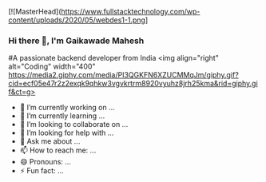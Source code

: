 [![MasterHead](https://www.fullstacktechnology.com/wp-content/uploads/2020/05/webdes1-1.png]
### Hi there 👋, I'm Gaikawade Mahesh
#A passionate backend developer from India
<img align="right" alt="Coding" width="400" https://media2.giphy.com/media/PI3QGKFN6XZUCMMqJm/giphy.gif?cid=ecf05e47r2z2exqk9qhkw3vgvkrtrm8920vyuhz8jrh25kma&rid=giphy.gif&ct=g>


- 🔭 I’m currently working on ...
- 🌱 I’m currently learning ...
- 👯 I’m looking to collaborate on ...
- 🤔 I’m looking for help with ...
- 💬 Ask me about ...
- 📫 How to reach me: ...
- 😄 Pronouns: ...
- ⚡ Fun fact: ... 

